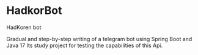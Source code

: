 # HadkorBot
HadKoren bot

Gradual and step-by-step writing of a telegram bot using Spring Boot and Java 17
Its study project for testing the capabilities of this Api.
